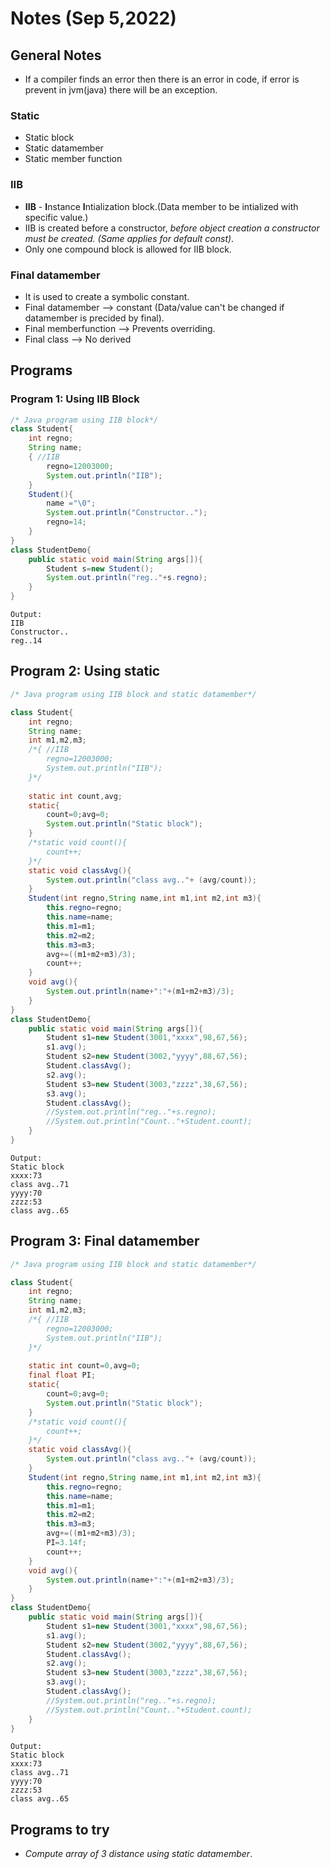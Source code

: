 # Notes (Sep 5,2022)

## General Notes

- If a compiler finds an error then there is an error in code, if error is prevent in jvm(java) there will be an exception.

### Static

- Static block
- Static datamember
- Static member function

### IIB

- **IIB** - **I**nstance **I**ntialization block.(Data member to be intialized with specific value.)
- IIB is created before a constructor, *before object creation a constructor must be created. (Same applies for default const)*.
- Only one compound block is allowed for IIB block.

### Final datamember

- It is used to create a symbolic constant.
- Final datamember --> constant (Data/value can't be changed if datamember is precided by final).
- Final memberfunction --> Prevents overriding.
- Final class --> No derived

## Programs

### Program 1: Using IIB Block

```java
/* Java program using IIB block*/
class Student{
	int regno;
	String name;
	{ //IIB
		regno=12003000;
		System.out.println("IIB");
	}
	Student(){
		name ="\0";
		System.out.println("Constructor..");
		regno=14;
	}
}
class StudentDemo{
	public static void main(String args[]){
		Student s=new Student();
		System.out.println("reg.."+s.regno);
	}
}
```

```text
Output: 
IIB
Constructor..
reg..14
```

## Program 2: Using static

```java
/* Java program using IIB block and static datamember*/

class Student{
	int regno;
	String name;
	int m1,m2,m3;
	/*{ //IIB
		regno=12003000;
		System.out.println("IIB");
	}*/
	
	static int count,avg;
	static{
		count=0;avg=0;
		System.out.println("Static block");
	}
	/*static void count(){
		count++;
	}*/
	static void classAvg(){
		System.out.println("class avg.."+ (avg/count));
	}
	Student(int regno,String name,int m1,int m2,int m3){
		this.regno=regno;
		this.name=name;
		this.m1=m1;
		this.m2=m2;
		this.m3=m3;
		avg+=((m1+m2+m3)/3);
		count++;
	}
	void avg(){
		System.out.println(name+":"+(m1+m2+m3)/3);
	}
}
class StudentDemo{
	public static void main(String args[]){
		Student s1=new Student(3001,"xxxx",98,67,56);
		s1.avg();
		Student s2=new Student(3002,"yyyy",88,67,56);
		Student.classAvg();
		s2.avg();
		Student s3=new Student(3003,"zzzz",38,67,56);
		s3.avg();
		Student.classAvg();
		//System.out.println("reg.."+s.regno);
		//System.out.println("Count.."+Student.count);
	}
}
```

```text
Output:
Static block
xxxx:73
class avg..71
yyyy:70
zzzz:53
class avg..65
```

## Program 3: Final datamember

```java
/* Java program using IIB block and static datamember*/

class Student{
	int regno;
	String name;
	int m1,m2,m3;
	/*{ //IIB
		regno=12003000;
		System.out.println("IIB");
	}*/
	
	static int count=0,avg=0;
	final float PI;
	static{
		count=0;avg=0;
		System.out.println("Static block");
	}
	/*static void count(){
		count++;
	}*/
	static void classAvg(){
		System.out.println("class avg.."+ (avg/count));
	}
	Student(int regno,String name,int m1,int m2,int m3){
		this.regno=regno;
		this.name=name;
		this.m1=m1;
		this.m2=m2;
		this.m3=m3;
		avg+=((m1+m2+m3)/3);
		PI=3.14f;
		count++;
	}
	void avg(){
		System.out.println(name+":"+(m1+m2+m3)/3);
	}
}
class StudentDemo{
	public static void main(String args[]){
		Student s1=new Student(3001,"xxxx",98,67,56);
		s1.avg();
		Student s2=new Student(3002,"yyyy",88,67,56);
		Student.classAvg();
		s2.avg();
		Student s3=new Student(3003,"zzzz",38,67,56);
		s3.avg();
		Student.classAvg();
		//System.out.println("reg.."+s.regno);
		//System.out.println("Count.."+Student.count);
	}
}
```

```text
Output:
Static block
xxxx:73
class avg..71
yyyy:70
zzzz:53
class avg..65
```

## Programs to try

- *Compute array of 3 distance using static datamember*.
